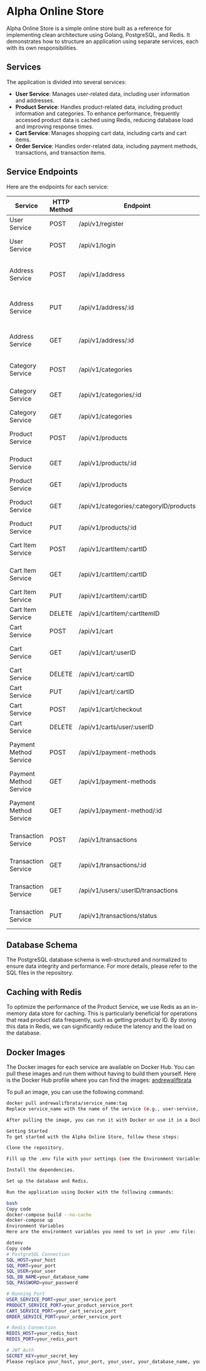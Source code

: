 # Alpha Online Store

Alpha Online Store is a simple online store built as a reference for implementing clean architecture using Golang, PostgreSQL, and Redis. It demonstrates how to structure an application using separate services, each with its own responsibilities.

## Services

The application is divided into several services:

- **User Service**: Manages user-related data, including user information and addresses.
- **Product Service**: Handles product-related data, including product information and categories. To enhance performance, frequently accessed product data is cached using Redis, reducing database load and improving response times.
- **Cart Service**: Manages shopping cart data, including carts and cart items.
- **Order Service**: Handles order-related data, including payment methods, transactions, and transaction items.

## Service Endpoints

Here are the endpoints for each service:

| Service              | HTTP Method | Endpoint                                  | Description                              |
|----------------------|-------------|--------------------------------------------|------------------------------------------|
| User Service         | POST        | /api/v1/register                           | Register a new user                      |
| User Service         | POST        | /api/v1/login                              | Login an existing user                   |
| Address Service      | POST        | /api/v1/address                            | Create a new address for a user          |
| Address Service      | PUT         | /api/v1/address/:id                        | Update an existing address for a user    |
| Address Service      | GET         | /api/v1/address/:id                        | Retrieve an existing address for a user  |
| Category Service     | POST        | /api/v1/categories                         | Create a new category                    |
| Category Service     | GET         | /api/v1/categories/:id                     | Retrieve a category by ID                |
| Category Service     | GET         | /api/v1/categories                         | Retrieve all categories                  |
| Product Service      | POST        | /api/v1/products                           | Create a new product                     |
| Product Service      | GET         | /api/v1/products/:id                       | Retrieve a product by ID                 |
| Product Service      | GET         | /api/v1/products                           | Retrieve all products                    |
| Product Service      | GET         | /api/v1/categories/:categoryID/products    | Retrieve products by category ID         |
| Product Service      | PUT         | /api/v1/products/:id                       | Update a product                         |
| Cart Item Service    | POST        | /api/v1/cartItem/:cartID                   | Create a new cart item                   |
| Cart Item Service    | GET         | /api/v1/cartItem/:cartID                   | Retrieve cart items by cart ID           |
| Cart Item Service    | PUT         | /api/v1/cartItem/:cartID                   | Update a cart item                       |
| Cart Item Service    | DELETE      | /api/v1/cartItem/:cartItemID               | Delete a cart item                       |
| Cart Service         | POST        | /api/v1/cart                               | Create a new cart                        |
| Cart Service         | GET         | /api/v1/cart/:userID                       | Retrieve carts by user ID                |
| Cart Service         | DELETE      | /api/v1/cart/:cartID                       | Delete a cart                            |
| Cart Service         | PUT         | /api/v1/cart/:cartID                       | Update a cart                            |
| Cart Service         | POST        | /api/v1/cart/checkout                      | Checkout carts                           |
| Cart Service         | DELETE      | /api/v1/carts/user/:userID                 | Delete carts by user ID                  |
| Payment Method Service | POST      | /api/v1/payment-methods                    | Create a new payment method              |
| Payment Method Service | GET       | /api/v1/payment-methods                    | Retrieve all payment methods             |
| Payment Method Service | GET       | /api/v1/payment-method/:id                 | Retrieve a payment method by ID          |
| Transaction Service  | POST        | /api/v1/transactions                       | Create a new transaction                 |
| Transaction Service  | GET         | /api/v1/transactions/:id                   | Retrieve a transaction by ID             |
| Transaction Service  | GET         | /api/v1/users/:userID/transactions         | Retrieve transactions by user ID         |
| Transaction Service  | PUT         | /api/v1/transactions/status                | Update transaction status               |

## Database Schema

The PostgreSQL database schema is well-structured and normalized to ensure data integrity and performance. For more details, please refer to the SQL files in the repository.

## Caching with Redis

To optimize the performance of the Product Service, we use Redis as an in-memory data store for caching. This is particularly beneficial for operations that read product data frequently, such as getting product by ID. By storing this data in Redis, we can significantly reduce the latency and the load on the database.

## Docker Images

The Docker images for each service are available on Docker Hub. You can pull these images and run them without having to build them yourself. Here is the Docker Hub profile where you can find the images: [andrewalifbrata](https://hub.docker.com/u/andrewalifbrata)

To pull an image, you can use the following command:

```bash
docker pull andrewalifbrata/service_name:tag
Replace service_name with the name of the service (e.g., user-service, product-service) and tag with the image tag (usually latest).

After pulling the image, you can run it with Docker or use it in a Docker Compose file.

Getting Started
To get started with the Alpha Online Store, follow these steps:

Clone the repository.

Fill up the .env file with your settings (see the Environment Variables section below).

Install the dependencies.

Set up the database and Redis.

Run the application using Docker with the following commands:

bash
Copy code
docker-compose build --no-cache
docker-compose up
Environment Variables
Here are the environment variables you need to set in your .env file:

dotenv
Copy code
# PostgreSQL Connection
SQL_HOST=your_host
SQL_PORT=your_port
SQL_USER=your_user
SQL_DB_NAME=your_database_name
SQL_PASSWORD=your_password

# Running Port
USER_SERVICE_PORT=your_user_service_port
PRODUCT_SERVICE_PORT=your_product_service_port
CART_SERVICE_PORT=your_cart_service_port
ORDER_SERVICE_PORT=your_order_service_port

# Redis Connection
REDIS_HOST=your_redis_host
REDIS_PORT=your_redis_port

# JWT Auth
SECRET_KEY=your_secret_key
Please replace your_host, your_port, your_user, your_database_name, your_password, your_user_service_port, your_product_service_port, your_cart_service_port, your_order_service_port, your_redis_host, your_redis_port, and your_secret_key with your actual settings.